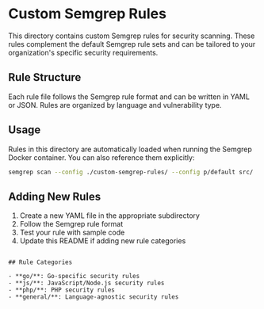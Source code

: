 # Custom Semgrep Rules

This directory contains custom Semgrep rules for security scanning. These rules complement the default Semgrep rule sets and can be tailored to your organization's specific security requirements.

## Rule Structure

Each rule file follows the Semgrep rule format and can be written in YAML or JSON. Rules are organized by language and vulnerability type.

## Usage

Rules in this directory are automatically loaded when running the Semgrep Docker container. You can also reference them explicitly:

```bash
semgrep scan --config ./custom-semgrep-rules/ --config p/default src/
```

## Adding New Rules

1. Create a new YAML file in the appropriate subdirectory
2. Follow the Semgrep rule format
3. Test your rule with sample code
4. Update this README if adding new rule categories
```

## Rule Categories

- **go/**: Go-specific security rules
- **js/**: JavaScript/Node.js security rules  
- **php/**: PHP security rules
- **general/**: Language-agnostic security rules
